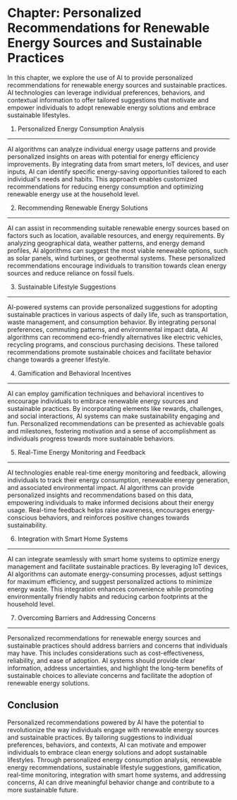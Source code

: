 Chapter: Personalized Recommendations for Renewable Energy Sources and Sustainable Practices
============================================================================================

In this chapter, we explore the use of AI to provide personalized recommendations for renewable energy sources and sustainable practices. AI technologies can leverage individual preferences, behaviors, and contextual information to offer tailored suggestions that motivate and empower individuals to adopt renewable energy solutions and embrace sustainable lifestyles.

1. Personalized Energy Consumption Analysis
-------------------------------------------

AI algorithms can analyze individual energy usage patterns and provide personalized insights on areas with potential for energy efficiency improvements. By integrating data from smart meters, IoT devices, and user inputs, AI can identify specific energy-saving opportunities tailored to each individual's needs and habits. This approach enables customized recommendations for reducing energy consumption and optimizing renewable energy use at the household level.

2. Recommending Renewable Energy Solutions
------------------------------------------

AI can assist in recommending suitable renewable energy sources based on factors such as location, available resources, and energy requirements. By analyzing geographical data, weather patterns, and energy demand profiles, AI algorithms can suggest the most viable renewable options, such as solar panels, wind turbines, or geothermal systems. These personalized recommendations encourage individuals to transition towards clean energy sources and reduce reliance on fossil fuels.

3. Sustainable Lifestyle Suggestions
------------------------------------

AI-powered systems can provide personalized suggestions for adopting sustainable practices in various aspects of daily life, such as transportation, waste management, and consumption behavior. By integrating personal preferences, commuting patterns, and environmental impact data, AI algorithms can recommend eco-friendly alternatives like electric vehicles, recycling programs, and conscious purchasing decisions. These tailored recommendations promote sustainable choices and facilitate behavior change towards a greener lifestyle.

4. Gamification and Behavioral Incentives
-----------------------------------------

AI can employ gamification techniques and behavioral incentives to encourage individuals to embrace renewable energy sources and sustainable practices. By incorporating elements like rewards, challenges, and social interactions, AI systems can make sustainability engaging and fun. Personalized recommendations can be presented as achievable goals and milestones, fostering motivation and a sense of accomplishment as individuals progress towards more sustainable behaviors.

5. Real-Time Energy Monitoring and Feedback
-------------------------------------------

AI technologies enable real-time energy monitoring and feedback, allowing individuals to track their energy consumption, renewable energy generation, and associated environmental impact. AI algorithms can provide personalized insights and recommendations based on this data, empowering individuals to make informed decisions about their energy usage. Real-time feedback helps raise awareness, encourages energy-conscious behaviors, and reinforces positive changes towards sustainability.

6. Integration with Smart Home Systems
--------------------------------------

AI can integrate seamlessly with smart home systems to optimize energy management and facilitate sustainable practices. By leveraging IoT devices, AI algorithms can automate energy-consuming processes, adjust settings for maximum efficiency, and suggest personalized actions to minimize energy waste. This integration enhances convenience while promoting environmentally friendly habits and reducing carbon footprints at the household level.

7. Overcoming Barriers and Addressing Concerns
----------------------------------------------

Personalized recommendations for renewable energy sources and sustainable practices should address barriers and concerns that individuals may have. This includes considerations such as cost-effectiveness, reliability, and ease of adoption. AI systems should provide clear information, address uncertainties, and highlight the long-term benefits of sustainable choices to alleviate concerns and facilitate the adoption of renewable energy solutions.

Conclusion
----------

Personalized recommendations powered by AI have the potential to revolutionize the way individuals engage with renewable energy sources and sustainable practices. By tailoring suggestions to individual preferences, behaviors, and contexts, AI can motivate and empower individuals to embrace clean energy solutions and adopt sustainable lifestyles. Through personalized energy consumption analysis, renewable energy recommendations, sustainable lifestyle suggestions, gamification, real-time monitoring, integration with smart home systems, and addressing concerns, AI can drive meaningful behavior change and contribute to a more sustainable future.

